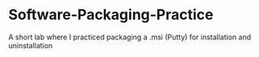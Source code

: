 # Software-Packaging-Practice
A short lab where I practiced packaging a .msi (Putty) for installation and uninstallation
